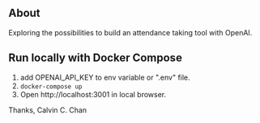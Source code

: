 ## About

Exploring the possibilities to build an attendance taking tool with OpenAI.

## Run locally with Docker Compose

1. add OPENAI_API_KEY to env variable or ".env" file.
2. `docker-compose up`
3. Open http://localhost:3001 in local browser.

Thanks,
Calvin C. Chan
